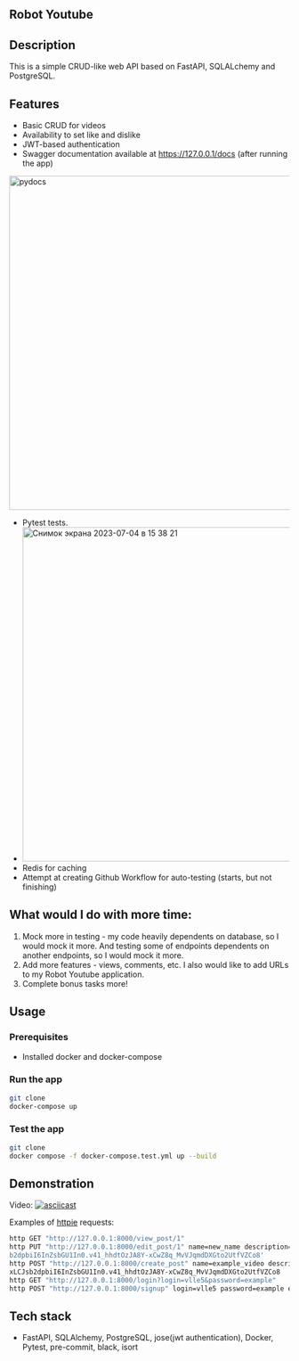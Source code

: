 ## Robot Youtube

## Description

This is a simple CRUD-like web API based on FastAPI, SQLALchemy and PostgreSQL.

## Features
- Basic CRUD for videos
- Availability to set like and dislike
- JWT-based authentication
- Swagger documentation available at https://127.0.0.1/docs (after running the app)
<img width="600" alt="pydocs" src="https://github.com/vlle/technical_assignemnt_webtronic_fastapi/assets/91570054/62434380-b3d2-4118-9af0-570c48b345cd">

- Pytest tests.
- <img width="600" alt="Снимок экрана 2023-07-04 в 15 38 21" src="https://github.com/vlle/technical_assignemnt_webtronic_fastapi/assets/91570054/8841dd2e-670b-40d2-82c4-c50bc9781c43">
- Redis for caching
- Attempt at creating Github Workflow for auto-testing (starts, but not finishing)


## What would I do with more time:
1) Mock more in testing - my code heavily dependents on database, so I would mock it more. And testing some of endpoints dependents on another endpoints, so I would mock it more.
2) Add more features - views, comments, etc. I also would like to add URLs to my Robot Youtube application.
3) Complete bonus tasks more!

## Usage

### Prerequisites
- Installed docker and docker-compose

### Run the app

```bash
git clone
docker-compose up
```

### Test the app

```bash
git clone
docker compose -f docker-compose.test.yml up --build
```


## Demonstration
Video: [![asciicast](https://asciinema.org/a/8tLgrkS43j7n32h3KcJMtIdEy.svg)](https://asciinema.org/a/8tLgrkS43j7n32h3KcJMtIdEy)

Examples of [httpie](https://httpie.io)  requests:
```bash
http GET "http://127.0.0.1:8000/view_post/1"
http PUT "http://127.0.0.1:8000/edit_post/1" name=new_name description=example_descr --auth-type bearer --auth 'eyJhbGciOiJIUzI1NiIsInR5cCI6IkpXVCJ9.eyJ1c2VyX2lkIjoxLCJs
b2dpbiI6InZsbGU1In0.v41_hhdtOzJA8Y-xCwZ8q_MvVJqmdDXGto2UtfVZCo8'
http POST "http://127.0.0.1:8000/create_post" name=example_video description=example_descr --auth-type bearer --auth eyJhbGciOiJIUzI1NiIsInR5cCI6IkpXVCJ9.eyJ1c2VyX2lkIjo
xLCJsb2dpbiI6InZsbGU1In0.v41_hhdtOzJA8Y-xCwZ8q_MvVJqmdDXGto2UtfVZCo8
http GET "http://127.0.0.1:8000/login?login=vlle5&password=example"
http POST "http://127.0.0.1:8000/signup" login=vlle5 password=example email=vlle5@vlle.com
```


## Tech stack
- FastAPI, SQLAlchemy, PostgreSQL, jose(jwt authentication), Docker, Pytest, pre-commit, black, isort
